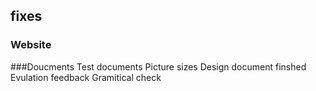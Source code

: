 ## fixes

### Website

###Doucments
Test documents Picture sizes
Design document finshed
Evulation
feedback
Gramitical check
